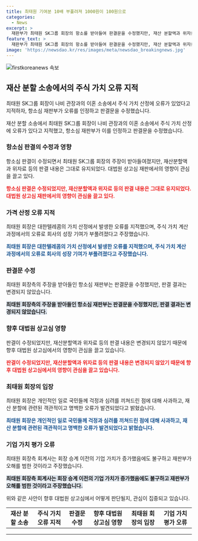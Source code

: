 ```yaml
---
title: 최태원 기여분 10배 부풀려져 1000원이 100원으로
categories:
  - News
excerpt: >
  재판부가 최태원 SK그룹 회장의 항소를 받아들여 판결문을 수정했지만, 재산 분할액과 위자료 등의 판결 내용은 그대로 유지됐습니다. 주식 가치 산정에 대한 오류를 지적한 최 회장은 1994년 대한텔레콤 주식 취득 시의 가치를 강조하며 항소했고, 회계사를 통해 이를 뒷받침했습니다. 이에 항소심 재판부는 주장을 받아들여 판결문을 수정했지만, 판결 내용은 변하지 않았습니다. 앞으로 대법원 상고심 재판에서 이 사안의 영향이 크게 논의될 전망입니다.
feature_text: >
  재판부가 최태원 SK그룹 회장의 항소를 받아들여 판결문을 수정했지만, 재산 분할액과 위자료 등의 판결 내용은 그대로 유지됐습니다. 주식 가치 산정에 대한 오류를 지적한 최 회장은 1994년 대한텔레콤 주식 취득 시의 가치를 강조하며 항소했고, 회계사를 통해 이를 뒷받침했습니다. 이에 항소심 재판부는 주장을 받아들여 판결문을 수정했지만, 판결 내용은 변하지 않았습니다. 앞으로 대법원 상고심 재판에서 이 사안의 영향이 크게 논의될 전망입니다.
image: 'https://newsdao.kr/res/images/meta/newsdao_breakingnews.jpg'
---
```


<p><img src="https://newsdao.kr/res/images/meta/newsdao_breakingnews.jpg" alt="firstkoreanews 속보" /></p>

<h2 data-ke-size="size26">재산 분할 소송에서의 주식 가치 오류 지적</h2>

<p data-ke-size="size16">최태원 SK그룹 회장이 나비 관장과의 이혼 소송에서 주식 가치 산정에 오류가 있었다고 지적하자, 항소심 재판부가 오류를 인정하고 판결문을 수정했습니다.</p>

<p>재산 분할 소송에서 최태원 SK그룹 회장이 나비 관장과의 이혼 소송에서 주식 가치 산정에 오류가 있다고 지적했고, 항소심 재판부가 이를 인정하고 판결문을 수정했습니다.</p>

<h3>항소심 판결의 수정과 영향</h3>

<p data-ke-size="size16">항소심 판결이 수정되면서 최태원 SK그룹 회장의 주장이 받아들여졌지만, 재산분할액과 위자료 등의 판결 내용은 그대로 유지되었다. 대법원 상고심 재판에서의 영향이 관심을 끌고 있다.</p>

<p><strong><span style="color: #ee2323;">항소심 판결은 수정되었지만, 재산분할액과 위자료 등의 판결 내용은 그대로 유지되었다. 대법원 상고심 재판에서의 영향이 관심을 끌고 있다.</span></strong></p>

<h3>가격 산정 오류 지적</h3>

<p data-ke-size="size16">최태원 회장은 대한텔레콤의 가치 산정에서 발생한 오류를 지적했으며, 주식 가치 계산 과정에서의 오류로 회사의 성장 기여가 부풀려졌다고 주장했습니다.</p>

<p><strong><span style="color: #1a5490;">최태원 회장은 대한텔레콤의 가치 산정에서 발생한 오류를 지적했으며, 주식 가치 계산 과정에서의 오류로 회사의 성장 기여가 부풀려졌다고 주장했습니다.</span></strong></p>

<h3>판결문 수정</h3>

<p data-ke-size="size16">최태원 회장측의 주장을 받아들인 항소심 재판부는 판결문을 수정했지만, 판결 결과는 변경되지 않았습니다.</p>

<p><span style="background-color: #21538527;"><strong>최태원 회장측의 주장을 받아들인 항소심 재판부는 판결문을 수정했지만, 판결 결과는 변경되지 않았습니다.</strong></span></p>

<h3>향후 대법원 상고심 영향</h3>

<p data-ke-size="size16">판결이 수정되었지만, 재산분할액과 위자료 등의 판결 내용은 변경되지 않았기 때문에 향후 대법원 상고심에서의 영향이 관심을 끌고 있습니다.</p>

<p><strong><span style="color: #ee2323;">판결이 수정되었지만, 재산분할액과 위자료 등의 판결 내용은 변경되지 않았기 때문에 향후 대법원 상고심에서의 영향이 관심을 끌고 있습니다.</span></strong></p>

<h3>최태원 회장의 입장</h3>

<p data-ke-size="size16">최태원 회장은 개인적인 일로 국민들께 걱정과 심려를 끼쳐드린 점에 대해 사과하고, 재산 분할에 관련된 객관적이고 명백한 오류가 발견되었다고 밝혔습니다.</p>

<p><strong><span style="color: #1a5490;">최태원 회장은 개인적인 일로 국민들께 걱정과 심려를 끼쳐드린 점에 대해 사과하고, 재산 분할에 관련된 객관적이고 명백한 오류가 발견되었다고 밝혔습니다.</span></strong></p>

<h3>기업 가치 평가 오류</h3>

<p data-ke-size="size16">최태원 회장측 회계사는 회장 승계 이전의 기업 가치가 증가했음에도 불구하고 재판부가 오해를 범한 것이라고 주장했습니다.</p>

<p><span style="background-color: #21538527;"><strong>최태원 회장측 회계사는 회장 승계 이전의 기업 가치가 증가했음에도 불구하고 재판부가 오해를 범한 것이라고 주장했습니다.</strong></span></p>

<p>위와 같은 사안이 향후 대법원 상고심에서 어떻게 판단될지, 관심이 집중되고 있습니다.</p>

<table>
    <tbody>
        <tr>
            <td style="text-align: center; height: 17px;"><b>재산 분할 소송</b></td>
            <td style="text-align: center; height: 17px;"><b>주식 가치 오류 지적</b></td>
            <td style="text-align: center; height: 17px;"><b>판결문 수정</b></td>
            <td style="text-align: center; height: 17px;"><b>향후 대법원 상고심 영향</b></td>
            <td style="text-align: center; height: 17px;"><b>최태원 회장의 입장</b></td>
            <td style="text-align: center; height: 17px;"><b>기업 가치 평가 오류</b></td>
        </tr>
    </tbody>
</table>

<p><hr></p>

